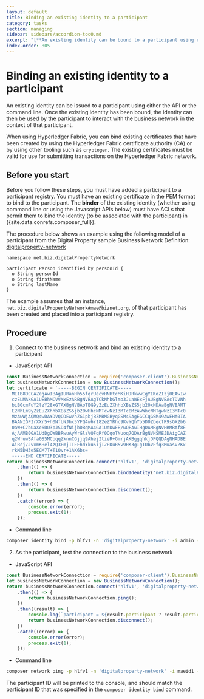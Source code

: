 ```yaml
---
layout: default
title: Binding an existing identity to a participant
category: tasks
section: managing
sidebar: sidebars/accordion-toc0.md
excerpt: "[**An existing identity can be bound to a participant using either the API or the command line**](../managing/identity-issue.html). Once an existing identity has been bound, the identity can then be used by the participant to interact with the business network in the context of that participant."
index-order: 805
---
```


# Binding an existing identity to a participant

An existing identity can be issued to a participant using either the API or the command line.
Once the existing identity has been bound, the identity can then be used by the participant
to interact with the business network in the context of that participant.

When using Hyperledger Fabric, you can bind existing certificates that have been created
by using the Hyperledger Fabric certificate authority (CA) or by using other tooling such
as `cryptogen`. The existing certificates must be valid for use for submitting transactions
on the Hyperledger Fabric network.

## Before you start

Before you follow these steps, you must have added a participant to a participant
registry. You must have an existing certificate in the PEM format to bind to the
participant. The **binder** of the existing identity (whether using command line or
using the Javascript APIs below) must have ACLs that permit them to bind the identity
(to be associated with the participant) in {{site.data.conrefs.composer_full}}.

The procedure below shows an example using the following model of a participant
from the Digital Property sample Business Network Definition: [digitalproperty-network](https://www.npmjs.com/package/digitalproperty-network)

```
namespace net.biz.digitalPropertyNetwork

participant Person identified by personId {
  o String personId
  o String firstName
  o String lastName
}
```

The example assumes that an instance, `net.biz.digitalPropertyNetwork#mae@biznet.org`,
of that participant has been created and placed into a participant registry.

## Procedure

1. Connect to the business network and bind an existing identity to a participant
  * JavaScript API

  ```javascript
  const BusinessNetworkConnection = require('composer-client').BusinessNetworkConnection;
  let businessNetworkConnection = new BusinessNetworkConnection();
  let certificate = `-----BEGIN CERTIFICATE-----
    MIIB8DCCAZegAwIBAgIURanHh55fqrUecvHNHtcMKiHJRkwwCgYIKoZIzj0EAwIw
    czELMAkGA1UEBhMCVVMxEzARBgNVBAgTCkNhbGlmb3JuaWExFjAUBgNVBAcTDVNh
    biBGcmFuY2lzY28xGTAXBgNVBAoTEG9yZzEuZXhhbXBsZS5jb20xHDAaBgNVBAMT
    E2NhLm9yZzEuZXhhbXBsZS5jb20wHhcNMTcwNzI3MTc0MzAwWhcNMTgwNzI3MTc0
    MzAwWjAQMQ4wDAYDVQQDEwVhZG1pbjBZMBMGByqGSM49AgEGCCqGSM49AwEHA0IA
    BAANIGFIrXXr5+h0NfUNJhx5YFQ4w6r182eZYRhc9KvYQhYo5D0ZbecfR9sGX2b6
    0aW+C7bUaXc6DU3pJSD4fNijbDBqMA4GA1UdDwEB/wQEAwIHgDAMBgNVHRMBAf8E
    AjAAMB0GA1UdDgQWBBRwuAyWrGlzVQFqRf0OqoTNuoq7QDArBgNVHSMEJDAigCAZ
    q2WruwSAfa0S5MCpqqZknnCGjjq9AhejItieR+GmrjAKBggqhkjOPQQDAgNHADBE
    AiBcj/JvxmKHel4zQ3EmjITEFhdYku5ijIZEDuR5v9HK3gIgTUbVEfq3MuasVZKx
    rkM5DH3e5ECM7T+T1Ovr+1AK6bs=
    -----END CERTIFICATE-----`
  return businessNetworkConnection.connect('hlfv1', 'digitalproperty-network', 'admin', 'adminpw')
      .then(() => {
          return businessNetworkConnection.bindIdentity('net.biz.digitalPropertyNetwork.Person#mae@biznet.org', certificate)
      })
      .then(() => {
          return businessNetworkConnection.disconnect();
      })
      .catch((error) => {
          console.error(error);
          process.exit(1);
      });
  ```
  * Command line

  ```bash
  composer identity bind -p hlfv1 -n 'digitalproperty-network' -i admin -s adminpw -c /tmp/cert.pem -a "resource:net.biz.digitalPropertyNetwork.Person#mae@biznet.org"
  ```

2. As the participant, test the connection to the business network
  * JavaScript API

  ```javascript
  const BusinessNetworkConnection = require('composer-client').BusinessNetworkConnection;
  let businessNetworkConnection = new BusinessNetworkConnection();
  return businessNetworkConnection.connect('hlfv1', 'digitalproperty-network', 'maeid1', 'RJJmlOpvNVRV')
      .then(() => {
          return businessNetworkConnection.ping();
      })
      .then((result) => {
          console.log(`participant = ${result.participant ? result.participant : '<no participant found>'}`);
          return businessNetworkConnection.disconnect();
      })
      .catch((error) => {
          console.error(error);
          process.exit(1);
      });
  ```

  * Command line

  ```bash
  composer network ping -p hlfv1 -n 'digitalproperty-network' -i maeid1 -s RJJmlOpvNVRV
  ```

  The participant ID will be printed to the console, and should match the participant
  ID that was specified in the `composer identity bind` command.
